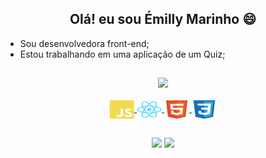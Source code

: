 ## <div align="center"> Olá! eu sou Émilly Marinho 😄 </div>

- Sou desenvolvedora front-end;
- Estou trabalhando em uma aplicação de um Quiz;
##
<div align="center">
  <a href="https://github.com/emillymaarinho">
  <img height="180em" src="https://github-readme-stats.vercel.app/api/top-langs/?username=emillymaarinho&layout=compact&langs_count=7&theme=onedark"/>
</div>
  <div style="display: inline_block" align="center"><br>
  <img align="center" alt="Emilly-Js" height="30" width="40" src="https://raw.githubusercontent.com/devicons/devicon/master/icons/javascript/javascript-plain.svg">
  <img align="center" alt="Emilly-React" height="30" width="40" src="https://raw.githubusercontent.com/devicons/devicon/master/icons/react/react-original.svg">
  <img align="center" alt="Emilly-HTML" height="30" width="40" src="https://raw.githubusercontent.com/devicons/devicon/master/icons/html5/html5-original.svg">
  <img align="center" alt="Emilly-CSS" height="30" width="40" src="https://raw.githubusercontent.com/devicons/devicon/master/icons/css3/css3-original.svg">
</div>
  
  ##
  
  <div align="center"> 
  <a href="https://www.linkedin.com/in/%C3%A9milly-marinho-895425183" target="_blank"><img src="https://img.shields.io/badge/-LinkedIn-%230077B5?style=for-the-badge&logo=linkedin&logoColor=white" target="_blank"></a> 
  <a href = "mailto:emillymaarinho@gmail.com"><img src="https://img.shields.io/badge/-Gmail-%23333?style=for-the-badge&logo=gmail&logoColor=white" target="_blank"></a>
  </div>
